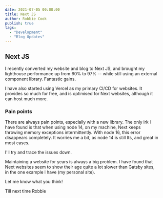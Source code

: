 ```yaml
---
date: 2021-07-05 00:00:00
title: Next JS
author: Robbie Cook
publish: true
tags:
  - "Development"
  - "Blog Updates"
---
```


## Next JS

I recently converted my website and blog to Next JS, and brought my lighthouse performance up from 60% to 97% -- while still using an external component library. Fantastic gains.

I have also started using Vercel as my primary CI/CD for websites. It provides so much for free, and is optimised for Next websites, although it can host much more.

### Pain points

There are always pain points, especially with a new library. The only irk I have found is that when using node 14, on my machine, Next keeps throwing memory exceptions intermittently. With node 16, this error disappears completely. It worries me a bit, as node 14 is still lts, and great in most cases.

I'll try and trace the issues down.

Maintaining a website for years is always a big problem. I have found that Next websites seem to show their age quite a lot slower than Gatsby sites, in the one example I have (my personal site).

Let me know what you think!

Till next time
Robbie
